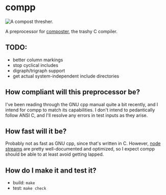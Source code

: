 compp
======

![A compost thresher.](http://cd.indiabizclub.com/uploads05/34/0/amar_412694906.jpg)

A preprocessor for [composter](https://github.com/cosmicexplorer/composter), the trashy C compiler.

## TODO:
- better column markings
- stop cyclical includes
- digraph/trigraph support
- get actual system-independent include directories

## How compliant will this preprocessor be?

I've been reading through the GNU cpp manual quite a bit recently, and I intend for compp to match its capabilities. I don't intend to pedantically follow ANSI C, and I'll resolve any errors in test inputs as they arise.

## How fast will it be?

Probably not as fast as GNU cpp, since that's written in C. However, [node streams](https://nodejs.org/api/stream.html) are pretty well-documented and optimized, so I expect compp should be able to at least avoid getting lapped.

## How do I make it and test it?

- build: ```make```
- test: ```make check```
